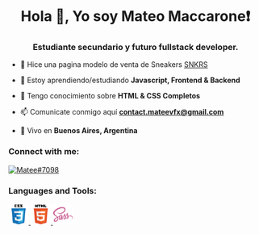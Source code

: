 <h1 align="center">Hola 👋, Yo soy Mateo Maccarone❗</h1>
<h3 align="center">Estudiante secundario y futuro fullstack developer.</h3>

- 🔭 Hice una pagina modelo de venta de Sneakers [SNKRS](https://mateemacca.github.io/Coder-Prog/index.html)

- 🌱 Estoy aprendiendo/estudiando **Javascript, Frontend & Backend**

- 💬 Tengo conocimiento sobre **HTML & CSS Completos**

- 📫 Comunicate conmigo aquí **contact.mateevfx@gmail.com**

- 📍 Vivo en **Buenos Aires, Argentina**

<h3 align="left">Connect with me:</h3>
<p align="left">
<a href="https://discord.gg/Matee#7098" target="blank"><img align="center" src="https://raw.githubusercontent.com/rahuldkjain/github-profile-readme-generator/master/src/images/icons/Social/discord.svg" alt="Matee#7098" height="30" width="40" /></a>
</p>

<h3 align="left">Languages and Tools:</h3>
<p align="left"> <a href="https://www.w3schools.com/css/" target="_blank" rel="noreferrer"> <img src="https://raw.githubusercontent.com/devicons/devicon/master/icons/css3/css3-original-wordmark.svg" alt="css3" width="40" height="40"/> </a> <a href="https://www.w3.org/html/" target="_blank" rel="noreferrer"> <img src="https://raw.githubusercontent.com/devicons/devicon/master/icons/html5/html5-original-wordmark.svg" alt="html5" width="40" height="40"/> </a> <a href="https://sass-lang.com" target="_blank" rel="noreferrer"> <img src="https://raw.githubusercontent.com/devicons/devicon/master/icons/sass/sass-original.svg" alt="sass" width="40" height="40"/> </a> </p>
